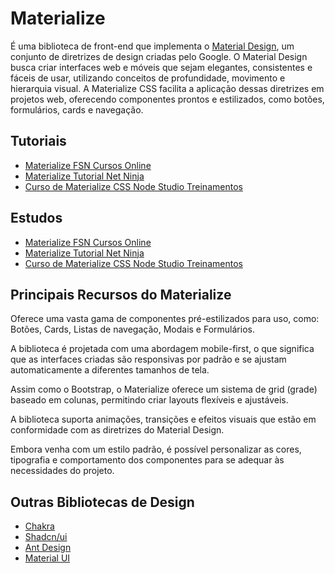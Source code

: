 # Materialize

É uma biblioteca de front-end que implementa o [Material Design](https://m3.material.io/styles/icons/applying-icons), um conjunto de diretrizes de design criadas pelo Google. O Material Design busca criar interfaces web e móveis que sejam elegantes, consistentes e fáceis de usar, utilizando conceitos de profundidade, movimento e hierarquia visual. A Materialize CSS facilita a aplicação dessas diretrizes em projetos web, oferecendo componentes prontos e estilizados, como botões, formulários, cards e navegação.

## Tutoriais

- [Materialize FSN Cursos Online](https://www.youtube.com/playlist?list=PLhUlhohzo17ohVnoEvVSb-HwbG9mg543)
- [Materialize Tutorial Net Ninja](https://www.youtube.com/playlist?list=PL4cUxeGkcC9gGrbtvASEZSlFEYBnPkmff)
- [Curso de Materialize CSS Node Studio Treinamentos](https://www.youtube.com/playlist?list=PLwXQLZ3FdTVGJxKF3ShplF8nMuuxldlEk)

## Estudos

- [Materialize FSN Cursos Online](./fsn-curso-online/DOC.md)
- [Materialize Tutorial Net Ninja](./net-ninja/DOC.md)
- [Curso de Materialize CSS Node Studio Treinamentos](./css-node-studio/DOC.md)

## Principais Recursos do Materialize

Oferece uma vasta gama de componentes pré-estilizados para uso, como: Botões, Cards, Listas de navegação, Modais e Formulários.

A biblioteca é projetada com uma abordagem mobile-first, o que significa que as interfaces criadas são responsivas por padrão e se ajustam automaticamente a diferentes tamanhos de tela.

Assim como o Bootstrap, o Materialize oferece um sistema de grid (grade) baseado em colunas, permitindo criar layouts flexíveis e ajustáveis.

A biblioteca suporta animações, transições e efeitos visuais que estão em conformidade com as diretrizes do Material Design.

Embora venha com um estilo padrão, é possível personalizar as cores, tipografia e comportamento dos componentes para se adequar às necessidades do projeto.

## Outras Bibliotecas de Design

- [Chakra](https://v2.chakra-ui.com/)
- [Shadcn/ui](https://ui.shadcn.com/)
- [Ant Design](https://ant.design/)
- [Material UI](https://mui.com/)
